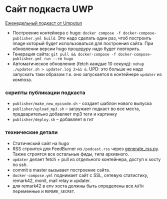 # Сайт подкаста UWP 

[Еженедельный подкаст от Umputun](https://podcast.umputun.com)

* Построение контейнера с hugo: `docker compose -f docker-compose-publisher.yml build`. Это надо сделать один раз, чтоб построить image который будет использоваться для построения сайта. При обновлении версии hugo процедуру надо будет повторить.
* Генерация сайта: `git pull && docker-compose -f docker-compose-publisher.yml run --rm hugo`
* Автоматическое обновление (fetch каждые 10 секунд): `nohup ./updater.sh > updater.log 2>&1 &`. UPD: это больше не надо запускать таки образом т.к. оно запускается в контейнере `updater` из композа.

### скрипты публикации подкаста

- `publisher/make_new_episode.sh` - создает шаблон нового выпуска
- `publisher/upload_mp3.sh` – загружает подкаст во все места, предварительно добавляет mp3 теги и картинку
- `publisher/deploy.sh` – добавляет в гит

### технические детали

- Статический сайт на hugo
- RSS строится для FeedBurner из `/podcast.rss` через [generate_rss.py](https://github.com/umputun/podcast-uwp/blob/master/hugo/generate_rss.py). Также строятся все остальные фиды, типа архивного.
- `updater` делает fetch + pull из отдельного контейнера, доступ к хосту по ssh.
- commit в master вызывает построение сайта.
- `docker-compose.yml` поднимает сайт с SSL, сетевую статистику, remark42, monit, mail relay и updater.
- для remark42 в env хоста должны быть определены все `AUTH` переменные и `REMARK_SECRET`.
